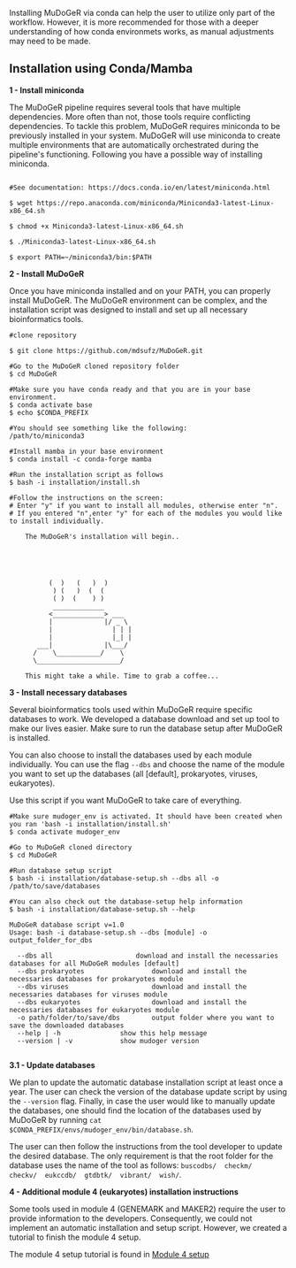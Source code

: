 Installing MuDoGeR via conda can help the user to utilize only part of the workflow. However, it is more recommended for those with a deeper understanding of how conda environmets works, as manual adjustments may need to be made.

## Installation using Conda/Mamba
**1 - Install miniconda**

The MuDoGeR pipeline requires several tools that have multiple dependencies. More often than not, those tools require conflicting dependencies. To tackle this problem, MuDoGeR requires miniconda to be previously installed in your system. MuDoGeR will use miniconda to create multiple environments that are automatically orchestrated during the pipeline's functioning. Following you have a possible way of installing miniconda.

```console

#See documentation: https://docs.conda.io/en/latest/miniconda.html

$ wget https://repo.anaconda.com/miniconda/Miniconda3-latest-Linux-x86_64.sh

$ chmod +x Miniconda3-latest-Linux-x86_64.sh

$ ./Miniconda3-latest-Linux-x86_64.sh

$ export PATH=~/miniconda3/bin:$PATH

```

**2 - Install MuDoGeR**

Once you have miniconda installed and on your PATH, you can properly install MuDoGeR.
The MuDoGeR environment can be complex, and the installation script was designed to install and set up all necessary bioinformatics tools.

```console
#clone repository

$ git clone https://github.com/mdsufz/MuDoGeR.git

#Go to the MuDoGeR cloned repository folder
$ cd MuDoGeR

#Make sure you have conda ready and that you are in your base environment.
$ conda activate base
$ echo $CONDA_PREFIX

#You should see something like the following:
/path/to/miniconda3

#Install mamba in your base environment
$ conda install -c conda-forge mamba

#Run the installation script as follows
$ bash -i installation/install.sh

#Follow the instructions on the screen:
# Enter "y" if you want to install all modules, otherwise enter "n".
# If you entered "n",enter "y" for each of the modules you would like to install individually.

	The MuDoGeR's installation will begin..





	      (  )   (   )  )			
	       ) (   )  (  (			
	       ( )  (    ) )			
	       _____________			
	      <_____________> ___		
	      |             |/ _ \		
	      |               | | |		
	      |               |_| |		
	   ___|             |\___/		
	  /    \___________/    \		
	  \_____________________/		

	This might take a while. Time to grab a coffee...
```

**3 - Install necessary databases**

Several bioinformatics tools used within MuDoGeR require specific databases to work. We developed a database download and set up tool to make our lives easier. Make sure to run the database setup after MuDoGeR is installed.

You can also choose to install the databases used by each module individually. You can use the flag ```--dbs``` and choose the name of the module you want to set up the databases (all \[default], prokaryotes, viruses, eukaryotes).

Use this script if you want MuDoGeR to take care of everything. 

```console
#Make sure mudoger_env is activated. It should have been created when you ran 'bash -i installation/install.sh'
$ conda activate mudoger_env

#Go to MuDoGeR cloned directory
$ cd MuDoGeR

#Run database setup script
$ bash -i installation/database-setup.sh --dbs all -o /path/to/save/databases

#You can also check out the database-setup help information
$ bash -i installation/database-setup.sh --help

MuDoGeR database script v=1.0
Usage: bash -i database-setup.sh --dbs [module] -o output_folder_for_dbs

  --dbs all              		download and install the necessaries databases for all MuDoGeR modules [default]
  --dbs prokaryotes              	download and install the necessaries databases for prokaryotes module
  --dbs viruses              		download and install the necessaries databases for viruses module
  --dbs eukaryotes              	download and install the necessaries databases for eukaryotes module
  -o path/folder/to/save/dbs      	output folder where you want to save the downloaded databases
  --help | -h				show this help message
  --version | -v			show mudoger version


```

**3.1 - Update databases**

We plan to update the automatic database installation script at least once a year. The user can check the version of the database update script by using the ```--version``` flag. Finally, in case the user would like to manually update the databases, one should find the location of the databases used by MuDoGeR by running ```cat $CONDA_PREFIX/envs/mudoger_env/bin/database.sh```.

The user can then follow the instructions from the tool developer to update the desired database. The only requirement is that the root folder for the database uses the name of the tool as follows: ```buscodbs/  checkm/  checkv/  eukccdb/  gtdbtk/  vibrant/  wish/```.

**4 - Additional module 4 (eukaryotes) installation instructions**

Some tools used in module 4 (GENEMARK and MAKER2) require the user to provide information to the developers. Consequently, we could not implement an automatic installation and setup script. However, we created a tutorial to finish the module 4 setup.

The module 4 setup tutorial is found in [Module 4 setup](https://github.com/mdsufz/MuDoGeR/blob/master/installation/genemark_maker2_installation.md)
